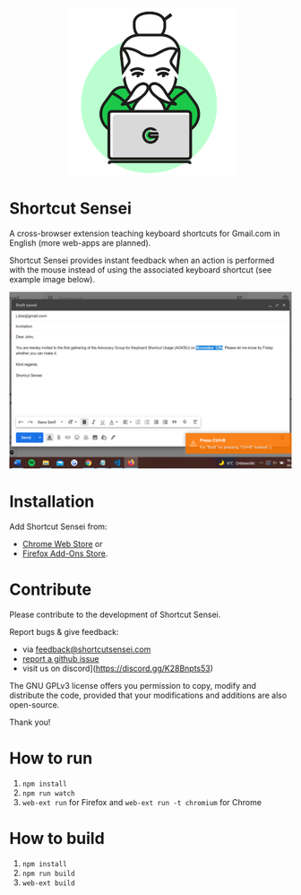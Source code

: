 <p align="center">
	<img src="media/shortcutsensei.png" width="300"/>
</p>

# Shortcut Sensei
A cross-browser extension teaching keyboard shortcuts for Gmail.com in English (more web-apps are planned).

Shortcut Sensei provides instant feedback when an action is performed with the mouse instead of using the associated keyboard shortcut (see example image below).

![Example](media/gmail_sample_notifcation.png)

# Installation

Add Shortcut Sensei from:
- [Chrome Web Store](https://chrome.google.com/webstore/detail/shortcut-sensei/ahhliekflgdfbgofmgamanngngnbaibh/related) or
- [Firefox Add-Ons Store](https://addons.mozilla.org/en-US/firefox/addon/shortcutsensei/).

# Contribute

Please contribute to the development of Shortcut Sensei.

Report bugs & give feedback:
- via [feedback@shortcutsensei.com](mailto:feedback@shortcutsensei.com)
- [report a github issue](https://github.com/janmechtel/shortcutsensei/issues/new)
- visit us on discord](https://discord.gg/K28Bnpts53)

The GNU GPLv3 license offers you permission to copy, modify and distribute the code, provided that your modifications and additions are also open-source.

Thank you!

# How to run
1. `npm install`
2. `npm run watch`
3. `web-ext run` for Firefox and `web-ext run -t chromium` for Chrome

# How to build
1. `npm install`
2. `npm run build`
3. `web-ext build`
